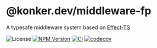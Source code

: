 # @konker.dev/middleware-fp

A typesafe middleware system based on [Effect-TS](https://www.effect.website/)

![License](https://img.shields.io/github/license/konkerdotdev/middleware-fp)
[![NPM Version](https://img.shields.io/npm/v/%40konker.dev%2Fmiddleware-fp)](https://www.npmjs.com/package/@konker.dev/middleware-fp)
[![CI](https://github.com/konkerdotdev/middleware-fp/actions/workflows/ci.yml/badge.svg)](https://github.com/konkerdotdev/middleware-fp/actions/workflows/ci.yml)
[![codecov](https://codecov.io/gh/konkerdotdev/middleware-fp/graph/badge.svg?token=W3BFLXCWTH)](https://codecov.io/gh/konkerdotdev/middleware-fp)
